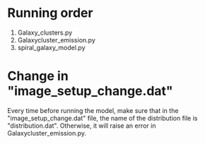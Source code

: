 # Running order
1. Galaxy_clusters.py
2. Galaxycluster_emission.py
3. spiral_galaxy_model.py
 
# Change in "image_setup_change.dat"
Every time before running the model, make sure that in the "image_setup_change.dat" file, the name of the distribution file is "distribution.dat".
Otherwise, it will raise an error in Galaxycluster_emission.py.
